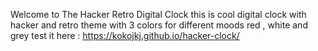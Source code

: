 Welcome to The Hacker Retro Digital Clock
this is cool digital clock with hacker and retro theme
with 3 colors
for different moods
red , white and grey
test it here : https://kokojkj.github.io/hacker-clock/
